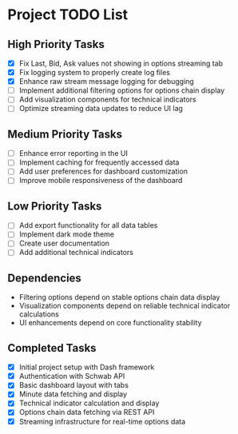 # Project TODO List

## High Priority Tasks

- [x] Fix Last, Bid, Ask values not showing in options streaming tab
- [x] Fix logging system to properly create log files
- [x] Enhance raw stream message logging for debugging
- [ ] Implement additional filtering options for options chain display
- [ ] Add visualization components for technical indicators
- [ ] Optimize streaming data updates to reduce UI lag

## Medium Priority Tasks

- [ ] Enhance error reporting in the UI
- [ ] Implement caching for frequently accessed data
- [ ] Add user preferences for dashboard customization
- [ ] Improve mobile responsiveness of the dashboard

## Low Priority Tasks

- [ ] Add export functionality for all data tables
- [ ] Implement dark mode theme
- [ ] Create user documentation
- [ ] Add additional technical indicators

## Dependencies

- Filtering options depend on stable options chain data display
- Visualization components depend on reliable technical indicator calculations
- UI enhancements depend on core functionality stability

## Completed Tasks

- [x] Initial project setup with Dash framework
- [x] Authentication with Schwab API
- [x] Basic dashboard layout with tabs
- [x] Minute data fetching and display
- [x] Technical indicator calculation and display
- [x] Options chain data fetching via REST API
- [x] Streaming infrastructure for real-time options data
